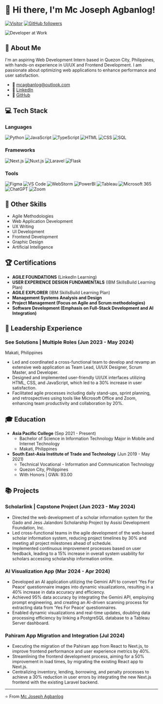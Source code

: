 # 👋 Hi there, I'm Mc Joseph Agbanlog!

[![Visitor](https://visitor-badge.laobi.icu/badge?page_id=EmsiJoseph.visitor-badge)](https://github.com/EmsiJoseph) [![GitHub followers](https://img.shields.io/github/followers/EmsiJoseph?label=Follow&style=social)](https://github.com/EmsiJoseph/?tab=follow)

![Developer at Work](https://imgflip.com/gif/8y5m39)

## 🚀 About Me
I'm an aspiring Web Development Intern based in Quezon City, Philippines, with hands-on experience in UI/UX and Frontend Development. I am passionate about optimizing web applications to enhance performance and user satisfaction.

- 📧 mcagbanlog@outlook.com
- 💼 [LinkedIn](https://www.linkedin.com/in/mcagbanlog/)
- 🔗 [GitHub](https://github.com/EmsiJoseph)

## 💻 Tech Stack

### Languages
![Python](https://img.shields.io/badge/Python-3776AB?style=for-the-badge&logo=python&logoColor=white)
![JavaScript](https://img.shields.io/badge/JavaScript-F7DF1E?style=for-the-badge&logo=javascript&logoColor=black)
![TypeScript](https://img.shields.io/badge/TypeScript-3178C6?style=for-the-badge&logo=typescript&logoColor=white)
![HTML](https://img.shields.io/badge/HTML5-E34F26?style=for-the-badge&logo=html5&logoColor=white)
![CSS](https://img.shields.io/badge/CSS3-1572B6?style=for-the-badge&logo=css3&logoColor=white)
![SQL](https://img.shields.io/badge/SQL-4479A1?style=for-the-badge&logo=postgresql&logoColor=white)

### Frameworks
![Next.js](https://img.shields.io/badge/Next.js-000000?style=for-the-badge&logo=nextdotjs&logoColor=white)
![Nuxt.js](https://img.shields.io/badge/Nuxt.js-00C58E?style=for-the-badge&logo=nuxtdotjs&logoColor=white)
![Laravel](https://img.shields.io/badge/Laravel-FF2D20?style=for-the-badge&logo=laravel&logoColor=white)
![Flask](https://img.shields.io/badge/Flask-000000?style=for-the-badge&logo=flask&logoColor=white)

### Tools
![Figma](https://img.shields.io/badge/Figma-F24E1E?style=for-the-badge&logo=figma&logoColor=white)
![VS Code](https://img.shields.io/badge/VS%20Code-007ACC?style=for-the-badge&logo=visualstudiocode&logoColor=white)
![WebStorm](https://img.shields.io/badge/WebStorm-000000?style=for-the-badge&logo=webstorm&logoColor=white)
![PowerBI](https://img.shields.io/badge/PowerBI-F2C811?style=for-the-badge&logo=powerbi&logoColor=black)
![Tableau](https://img.shields.io/badge/Tableau-E97627?style=for-the-badge&logo=tableau&logoColor=white)
![Microsoft 365](https://img.shields.io/badge/Microsoft%20365-D83B01?style=for-the-badge&logo=microsoftoffice&logoColor=white)
![ChatGPT](https://img.shields.io/badge/ChatGPT-3A9AD9?style=for-the-badge&logo=openai&logoColor=white)
![Zoom](https://img.shields.io/badge/Zoom-2D8CFF?style=for-the-badge&logo=zoom&logoColor=white)

## 🔧 Other Skills
- Agile Methodologies
- Web Application Development
- UX Writing
- UI Development
- Frontend Development
- Graphic Design
- Artificial Intelligence

## 🏆 Certifications
- **AGILE FOUNDATIONS** (LinkedIn Learning)
- **USER EXPERIENCE DESIGN FUNDAMENTALS** (IBM SkillsBuild Learning Plan)
- **AGILE EXPLORER** (IBM SkillsBuild Learning Plan)
- **Management Systems Analysis and Design**
- **Project Management (Focus on Agile and Scrum methodologies)**
- **Software Development (Emphasis on Full-Stack Development and AI Integration)**

## 💼 Leadership Experience

### See Solutions | Multiple Roles (Jun 2023 - May 2024)
Makati, Philippines
- Led and coordinated a cross-functional team to develop and revamp an extensive web application as Team Lead, UI/UX Designer, Scrum Master, and Developer.
- Designed and implemented user-friendly UI/UX interfaces utilizing HTML, CSS, and JavaScript, which led to a 30% increase in user satisfaction.
- Facilitated agile processes including daily stand-ups, sprint planning, and retrospectives using tools like Microsoft Office and Zoom, enhancing team productivity and collaboration by 20%.

## 🎓 Education
- **Asia Pacific College** (Sep 2021 - Present)
  - Bachelor of Science in Information Technology Major in Mobile and Internet Technology
  - Makati, Philippines
- **South East-Asia Institute of Trade and Technology** (Jun 2019 - May 2021)
  - Technical Vocational - Information and Communication Technology
  - Quezon City, Philippines
  - With Honors | GWA: 93.00

## 📚 Projects

### Scholarlink | Capstone Project (Jun 2023 - May 2024)
- Directed the web development of a scholar information system for the Gado and Jess Jalandoni Scholarship Project by Assisi Development Foundation, Inc.
- Led cross-functional teams in the agile development of the web-based scholar information system, reducing project timelines by 30% and meeting all project milestones ahead of schedule.
- Implemented continuous improvement processes based on user feedback, leading to a 15% increase in overall system usability for scholars accessing scholarship information online.

### AI Visualization App (Mar 2024 - Apr 2024)
- Developed an AI application utilizing the Gemini API to convert ‘Yes For Peace’ questionnaire images into dynamic visualizations, resulting in a 40% increase in data accuracy and efficiency.
- Achieved 95% data accuracy by integrating the Gemini API, employing prompt engineering, and creating an AI-driven scanning process for extracting data from ‘Yes For Peace’ questionnaires.
- Enabled dynamic visualizations and real-time updates, doubling data processing efficiency by linking a PostgreSQL database to a Tableau Server dashboard.

### Pahiram App Migration and Integration (Jul 2024)
- Executing the migration of the Pahiram app from React to Next.js, to improve frontend performance and user experience metrics by 40%.
- Streamlining the frontend development process, aiming for a 50% improvement in load times, by migrating the existing React app to Next.js.
- Centralizing inventory, lending, borrowing, and penalty processes to achieve a 30% reduction in user errors by integrating the new Next.js frontend with the existing Laravel backend.

---

⭐️ From [Mc Joseph Agbanlog](https://github.com/EmsiJoseph)
